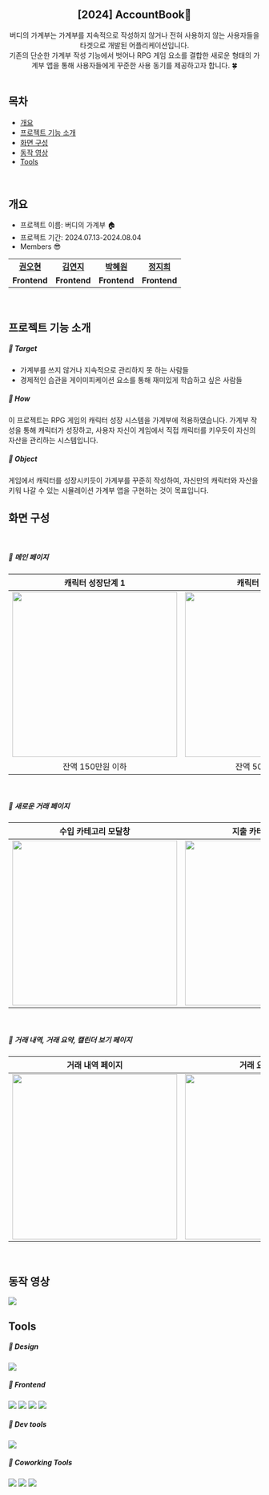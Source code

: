 <div align="center">
<h2>[2024] AccountBook🐯</h2>
버디의 가계부는 가계부를 지속적으로 작성하지 않거나 전혀 사용하지 않는 사용자들을 타겟으로 개발된 어플리케이션입니다.<br> 
기존의 단순한 가계부 작성 기능에서 벗어나 RPG 게임 요소를 결합한 새로운 형태의 가계부 앱을 통해 사용자들에게 꾸준한 사용 동기를 제공하고자 합니다. 🍀

</div>

<br>

## 목차

- [개요](#개요)
- [프로젝트 기능 소개](#프로젝트-기능-소개)
- [화면 구성](#화면-구성)
- [동작 영상](#동작-영상)
- [Tools](#Tools)

<br>

## 개요

- 프로젝트 이름: 버디의 가계부 🏠
- 프로젝트 기간: 2024.07.13-2024.08.04
- Members 😎

<table>
   <tr>
    <td align="center"><b><a href="https://github.com/Kwon9302">권오현</a></b></td>
    <td align="center"><b><a href="https://github.com/YeonjiIsGonji">김연지</a></b></td>
    <td align="center"><b><a href="https://github.com/HeywantPark">박혜원</a></b></td>
    <td align="center"><b><a href="https://github.com/dev-9hee">정지희</a></b></td>
  </tr>
  <tr>
    <td align="center"><b>Frontend</b></td>
    <td align="center"><b>Frontend</b></td>
    <td align="center"><b>Frontend</b></td>
    <td align="center"><b>Frontend</b></td>
  </tr>
</table>

<br>

## 프로젝트 기능 소개

<h5>💨 Target</h5>

- 가계부를 쓰지 않거나 지속적으로 관리하지 못 하는 사람들
- 경제적인 습관을 게이미피케이션 요소를 통해 재미있게 학습하고 싶은 사람들

<h5>💨 How</h5>
이 프로젝트는 RPG 게임의 캐릭터 성장 시스템을 가계부에 적용하였습니다. 가계부 작성을 통해 캐릭터가 성장하고, 사용자 자신이 게임에서 직접 캐릭터를 키우듯이 자신의 자산을 관리하는 시스템입니다.

<h5>💨 Object</h5>
게임에서 캐릭터를 성장시키듯이 가계부를 꾸준히 작성하여, 자신만의 캐릭터와 자산을 키워 나갈 수 있는 시뮬레이션 가계부 앱을 구현하는 것이 목표입니다.

<br>

## 화면 구성

<br>
<h5>💨 메인 페이지</h5>

|                                            캐릭터 성장단계 1                                             |                                            캐릭터 성장단계 2                                             |                                            캐릭터 성장단계 3                                             |
| :------------------------------------------------------------------------------------------------------: | :------------------------------------------------------------------------------------------------------: | :------------------------------------------------------------------------------------------------------: |
| <img width="329" src="https://github.com/user-attachments/assets/201324c9-d96a-4662-808b-10b0406ff58f"/> | <img width="329" src="https://github.com/user-attachments/assets/ef290d71-4d96-42bf-9dae-2ecc885850d0"/> | <img width="329" src="https://github.com/user-attachments/assets/f3f9ea9e-0d38-4fc8-a49b-a6c005106347"/> |
|                                            잔액 150만원 이하                                             |                                            잔액 500만원 이하                                             |                                            잔액 500만원 초과                                             |

<br>
<h5>💨 새로운 거래 페이지</h5>

|                                           수입 카테고리 모달창                                           |                                           지출 카테고리 모달창                                           |                                               새로운 거래                                                |
| :------------------------------------------------------------------------------------------------------: | :------------------------------------------------------------------------------------------------------: | :------------------------------------------------------------------------------------------------------: |
| <img width="329" src="https://github.com/user-attachments/assets/7bae4fe7-f53a-4aac-9ed6-ca2378c21a72"/> | <img width="329" src="https://github.com/user-attachments/assets/05d9fb22-9261-451b-a81c-d8e2e74375d6"/> | <img width="329" src="https://github.com/user-attachments/assets/3ff40b73-72d3-4da8-bb57-c20eaf161aeb"/> |

<br>
<h5>💨 거래 내역, 거래 요약, 캘린더 보기 페이지</h5>

|                                             거래 내역 페이지                                             |                                             거래 요약 페이지                                             |                                            캘린더 보기 페이지                                            |
| :------------------------------------------------------------------------------------------------------: | :------------------------------------------------------------------------------------------------------: | :------------------------------------------------------------------------------------------------------: |
| <img width="329" src="https://github.com/user-attachments/assets/467d6db5-5266-4a53-a1a1-afc59ab5b497"/> | <img width="329" src="https://github.com/user-attachments/assets/cecdc9b4-83ba-4636-a89d-dee044a243d9"/> | <img width="329" src="https://github.com/user-attachments/assets/31f607c7-33b8-4130-9596-d0f8cdf23c23"/> |

<br>

## 동작 영상

<img src="https://github.com/user-attachments/assets/a6555f4a-0b0a-4de2-92ca-72da776bec5a">

<br>

## Tools

<h5>💨 Design</h5>

<p>
  <img src="https://img.shields.io/badge/Figma-F24E1E?style=flat-square&logo=Figma&logoColor=white"/>
</p>

<h5>💨 Frontend</h5>

<p>
  <img src="https://img.shields.io/badge/javascript-F7DF1E?style=flat-square&logo=javascript&logoColor=black">
  <img src="https://img.shields.io/badge/html-E34F26?style=flat-square&logo=html5&logoColor=white">
  <img src="https://img.shields.io/badge/css-1572B6?style=flat-square&logo=css3&logoColor=white">
   <img src="https://img.shields.io/badge/Vue.js-4FC08D?style=flat-square&logo=Vue.js&logoColor=white">
</p>

<h5>💨 Dev tools</h5>

<p> 
  <img src="https://img.shields.io/badge/VisualStudioCode-3498db.svg?style=flat-square&logo=VisualStudioCode&logoColor=white">
</p>

<h5>💨 Coworking Tools</h5>

<p> 
  <img src="https://img.shields.io/badge/Git-%23F05033.svg?style=flat-square&logo=git&logoColor=white">
  <img src="https://img.shields.io/badge/Github-%23121011.svg?style=flat-square&logo=github&logoColor=white">
  <img src="https://img.shields.io/badge/Slack-4A154B?style=flat-square&logo=slack&logoColor=white"/> 
</p>

<br>

